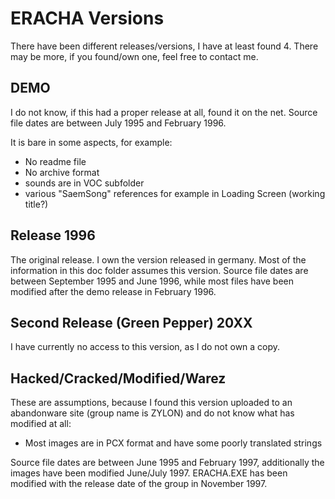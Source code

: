 ERACHA Versions
===============

There have been different releases/versions, I have at least found 4.
There may be more, if you found/own one, feel free to contact me.


DEMO
----

I do not know, if this had a proper release at all, found it on the net.
Source file dates are between July 1995 and February 1996.

It is bare in some aspects, for example:

- No readme file
- No archive format
- sounds are in VOC subfolder
- various "SaemSong" references for example in Loading Screen (working title?)


Release 1996
------------

The original release. I own the version released in germany.
Most of the information in this doc folder assumes this version.
Source file dates are between September 1995 and June 1996, while most files
have been modified after the demo release in February 1996.

Second Release (Green Pepper) 20XX
----------------------------------

I have currently no access to this version, as I do not own a copy.


Hacked/Cracked/Modified/Warez
-----------------------------

These are assumptions, because I found this version uploaded to an abandonware
site (group name is ZYLON) and do not know what has modified at all:

- Most images are in PCX format and have some poorly translated strings

Source file dates are between June 1995 and February 1997, additionally the
images have been modified June/July 1997. ERACHA.EXE has been modified with the
release date of the group in November 1997.
